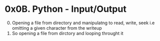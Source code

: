 # 0x0B. Python - Input/Output
0. Opening a file from directory and manipulatng to read, write, seek i.e omitting a given character from the writeup
1. So opening a file from dirctory and looping throught it 
